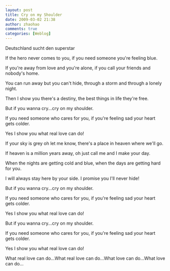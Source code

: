 ```yaml
---
layout: post
title: Cry on my Shoulder
date: 2009-03-02 21:38
author: zhaohao
comments: true
categories: [Weblog]
---
```

Deutschland sucht den superstar

If the hero never comes to you, if you need someone you're feeling blue.

If you're away from love and you're alone, if you call your friends and nobody's home.

You can run away but you can't hide, through a storm and through a lonely night.

Then I show you there's a destiny, the best things in life they're free.

But if you wanna cry...cry on my shoulder.

If you need someone who cares for you, if you're feeling sad your heart gets colder.

Yes I show you what real love can do!

If your sky is grey oh let me know, there's a place in heaven where we'll go.

If heaven is a million years away, oh just call me and I make your day.

When the nights are getting cold and blue, when the days are getting hard for you.

I will always stay here by your side. I promise you I'll never hide!

But if you wanna cry...cry on my shoulder.

If you need someone who cares for you, if you're feeling sad your heart gets colder.

Yes I show you what real love can do!

But if you wanna cry...cry on my shoulder.

If you need someone who cares for you, if you're feeling sad your heart gets colder.

Yes I show you what real love can do!

What real love can do...What real love can do...What love can do...What love can do...
